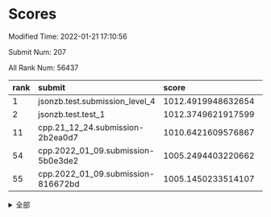 # Scores

Modified Time: 2022-01-21 17:10:56

Submit Num: 207

All Rank Num: 56437

| rank |               submit               |       score        |       sigma        | pk_num |
| :--- | :--------------------------------- | :----------------- | :----------------- | :----- |
| 1    | jsonzb.test.submission_level_4     | 1012.4919948632654 | 0.8137282716901608 | 1093   |
| 2    | jsonzb.test.test_1                 | 1012.3749621917599 | 0.7859619308300706 | 1085   |
| 11   | cpp.21_12_24.submission-2b2ea0d7   | 1010.6421609576867 | 0.7941783352404201 | 1089   |
| 54   | cpp.2022_01_09.submission-5b0e3de2 | 1005.2494403220662 | 0.7239820561799992 | 1091   |
| 55   | cpp.2022_01_09.submission-816672bd | 1005.1450233514107 | 0.7063830794327843 | 1089   |


<details>
<summary>全部</summary>

| rank |                 submit                 |       score        |       sigma        | pk_num |
| :--- | :------------------------------------- | :----------------- | :----------------- | :----- |
| 1    | jsonzb.test.submission_level_4         | 1012.4919948632654 | 0.8137282716901608 | 1093   |
| 2    | jsonzb.test.test_1                     | 1012.3749621917599 | 0.7859619308300706 | 1085   |
| 3    | gobigger.level_3.submission_level_3_27 | 1011.1882142764041 | 0.7710931414729215 | 1092   |
| 4    | gobigger.level_3.submission_level_3_0  | 1011.1854101726447 | 0.7649734085324864 | 1085   |
| 5    | gobigger.level_3.submission_level_3_44 | 1011.1441681976116 | 0.7673679483930111 | 1086   |
| 6    | gobigger.level_3.submission_level_3_13 | 1010.8452399599836 | 0.759016533759991  | 1093   |
| 7    | gobigger.level_3.submission_level_3_35 | 1010.8426862579222 | 0.7859641019371878 | 1096   |
| 8    | gobigger.level_3.submission_level_3_4  | 1010.766453306132  | 0.7663043493446242 | 1088   |
| 9    | gobigger.level_3.submission_level_3_42 | 1010.7138221101975 | 0.7820233109776259 | 1091   |
| 10   | gobigger.level_3.submission_level_3_9  | 1010.6560857419628 | 0.7589910073921042 | 1093   |
| 11   | cpp.21_12_24.submission-2b2ea0d7       | 1010.6421609576867 | 0.7941783352404201 | 1089   |
| 12   | gobigger.level_3.submission_level_3_19 | 1010.5111992259099 | 0.7637437206481302 | 1093   |
| 13   | gobigger.level_3.submission_level_3_16 | 1010.3704533916884 | 0.7683372757338309 | 1093   |
| 14   | gobigger.level_3.submission_level_3_49 | 1010.3318033793727 | 0.769554089246475  | 1090   |
| 15   | gobigger.level_3.submission_level_3_33 | 1010.324483920616  | 0.7404935189411956 | 1092   |
| 16   | gobigger.level_3.submission_level_3_7  | 1010.3213090597449 | 0.7538556106430226 | 1089   |
| 17   | gobigger.level_3.submission_level_3_18 | 1010.2747905100205 | 0.7617523660489975 | 1089   |
| 18   | gobigger.level_3.submission_level_3_14 | 1010.2566095223243 | 0.7535849947161879 | 1091   |
| 19   | gobigger.level_3.submission_level_3_28 | 1010.2147133073395 | 0.7308007055203991 | 1090   |
| 20   | gobigger.level_3.submission_level_3_30 | 1010.0451059286574 | 0.7451554935757384 | 1088   |
| 21   | gobigger.level_3.submission_level_3_15 | 1010.0234971516957 | 0.7779859204655383 | 1093   |
| 22   | gobigger.level_3.submission_level_3_11 | 1009.9962359824057 | 0.7494476091735218 | 1086   |
| 23   | gobigger.level_3.submission_level_3_26 | 1009.9702662639291 | 0.744323656267521  | 1093   |
| 24   | gobigger.level_3.submission_level_3_48 | 1009.9523106653124 | 0.7643900743629606 | 1090   |
| 25   | gobigger.level_3.submission_level_3_6  | 1009.9297832093005 | 0.790637994120392  | 1088   |
| 26   | gobigger.level_3.submission_level_3_23 | 1009.9139414763395 | 0.7787781245919794 | 1089   |
| 27   | gobigger.level_3.submission_level_3_1  | 1009.9088444893063 | 0.7542726241074167 | 1090   |
| 28   | gobigger.level_3.submission_level_3_24 | 1009.8449936494327 | 0.7530109268790308 | 1088   |
| 29   | gobigger.level_3.submission_level_3_2  | 1009.8174797386602 | 0.750529186533763  | 1092   |
| 30   | gobigger.level_3.submission_level_3_25 | 1009.8020379799922 | 0.786583305786654  | 1090   |
| 31   | gobigger.level_3.submission_level_3_47 | 1009.6693543947431 | 0.7759841090055626 | 1094   |
| 32   | gobigger.level_3.submission_level_3_40 | 1009.6477561892734 | 0.7565104734377458 | 1093   |
| 33   | gobigger.level_3.submission_level_3_41 | 1009.6082154410382 | 0.7283720636035215 | 1090   |
| 34   | gobigger.level_3.submission_level_3_17 | 1009.553877432407  | 0.7810922261329099 | 1087   |
| 35   | gobigger.level_3.submission_level_3_12 | 1009.5001340348297 | 0.7603499873895044 | 1093   |
| 36   | gobigger.level_3.submission_level_3_21 | 1009.4992215434521 | 0.7390070234144028 | 1093   |
| 37   | gobigger.level_3.submission_level_3_43 | 1009.4713027178421 | 0.7394875049963913 | 1093   |
| 38   | gobigger.level_3.submission_level_3_39 | 1009.3883788534803 | 0.766877255198546  | 1096   |
| 39   | gobigger.level_3.submission_level_3_8  | 1009.3800530206274 | 0.7560019612204416 | 1092   |
| 40   | gobigger.level_3.submission_level_3_34 | 1009.364613012283  | 0.7683526359841905 | 1090   |
| 41   | gobigger.level_3.submission_level_3_38 | 1009.356471004476  | 0.7479289240558475 | 1090   |
| 42   | gobigger.level_3.submission_level_3_45 | 1009.3364567560425 | 0.762395364683138  | 1092   |
| 43   | gobigger.level_3.submission_level_3_3  | 1009.3209154628784 | 0.7517102962193958 | 1086   |
| 44   | gobigger.level_3.submission_level_3_46 | 1009.3173618460786 | 0.7489898662312411 | 1091   |
| 45   | gobigger.level_3.submission_level_3_22 | 1009.2586181929967 | 0.7512656673077249 | 1096   |
| 46   | gobigger.level_3.submission_level_3_31 | 1009.1992814612186 | 0.7643209769511264 | 1092   |
| 47   | gobigger.level_3.submission_level_3_29 | 1008.9601980886082 | 0.7528271153641211 | 1090   |
| 48   | gobigger.level_3.submission_level_3_32 | 1008.7018009047687 | 0.7653301300289915 | 1085   |
| 49   | gobigger.level_3.submission_level_3_20 | 1008.4578969799035 | 0.7343923215148719 | 1089   |
| 50   | gobigger.level_3.submission_level_3_5  | 1008.3429791914692 | 0.743763154483612  | 1085   |
| 51   | gobigger.level_3.submission_level_3_37 | 1008.2049738150107 | 0.7568807525081991 | 1090   |
| 52   | gobigger.level_3.submission_level_3_36 | 1008.1259713755501 | 0.7547062963626602 | 1092   |
| 53   | gobigger.level_3.submission_level_3_10 | 1007.8859291832308 | 0.724116340578793  | 1086   |
| 54   | cpp.2022_01_09.submission-5b0e3de2     | 1005.2494403220662 | 0.7239820561799992 | 1091   |
| 55   | cpp.2022_01_09.submission-816672bd     | 1005.1450233514107 | 0.7063830794327843 | 1089   |
| 56   | gobigger.level_1.submission_level_1_30 | 1004.884621350059  | 0.7230765733493517 | 1092   |
| 57   | gobigger.level_1.submission_level_1_29 | 1004.8476902836144 | 0.7224195888298085 | 1090   |
| 58   | gobigger.level_1.submission_level_1_31 | 1004.5291112022322 | 0.7193627826211011 | 1095   |
| 59   | gobigger.level_1.submission_level_1_3  | 1004.3825469544472 | 0.7105698900297199 | 1088   |
| 60   | gobigger.level_1.submission_level_1_35 | 1004.3602404415124 | 0.7186869831560099 | 1089   |
| 61   | gobigger.level_1.submission_level_1_20 | 1004.2263039359757 | 0.7204989598112976 | 1090   |
| 62   | gobigger.level_1.submission_level_1_34 | 1004.2216414041118 | 0.7139954312653835 | 1092   |
| 63   | gobigger.level_1.submission_level_1_27 | 1004.1471708768033 | 0.7080977498838413 | 1093   |
| 64   | gobigger.level_1.submission_level_1_25 | 1003.9904524046899 | 0.7218619640647688 | 1095   |
| 65   | gobigger.level_1.submission_level_1_6  | 1003.9334651312975 | 0.7303493785967552 | 1091   |
| 66   | gobigger.level_1.submission_level_1_47 | 1003.8697478214045 | 0.7163325796893126 | 1090   |
| 67   | gobigger.level_1.submission_level_1_26 | 1003.8614397472143 | 0.7122393013626968 | 1089   |
| 68   | gobigger.level_1.submission_level_1_41 | 1003.7610967590317 | 0.7140482274947895 | 1093   |
| 69   | gobigger.level_1.submission_level_1_49 | 1003.712221430462  | 0.7249927216350057 | 1089   |
| 70   | gobigger.level_1.submission_level_1_48 | 1003.6698731387119 | 0.7046156339764318 | 1083   |
| 71   | gobigger.level_1.submission_level_1_32 | 1003.6396908771197 | 0.7113545414257091 | 1092   |
| 72   | gobigger.level_1.submission_level_1_24 | 1003.5797225965964 | 0.7286003273879065 | 1088   |
| 73   | gobigger.level_1.submission_level_1_12 | 1003.5753127735226 | 0.7200469335844898 | 1091   |
| 74   | gobigger.level_1.submission_level_1_11 | 1003.4371922235802 | 0.7108487859903181 | 1090   |
| 75   | gobigger.level_1.submission_level_1_33 | 1003.4339990715644 | 0.7235425599912098 | 1087   |
| 76   | gobigger.level_1.submission_level_1_9  | 1003.3665661343719 | 0.7217229049030366 | 1092   |
| 77   | gobigger.level_1.submission_level_1_7  | 1003.344440545848  | 0.7117652607218325 | 1093   |
| 78   | gobigger.level_1.submission_level_1_15 | 1003.3065916678494 | 0.7190062743689961 | 1092   |
| 79   | gobigger.level_1.submission_level_1_8  | 1003.2885464229025 | 0.7234308766115753 | 1091   |
| 80   | gobigger.level_1.submission_level_1_10 | 1003.2599880696487 | 0.7225647484899081 | 1086   |
| 81   | gobigger.level_1.submission_level_1_18 | 1003.1507108858702 | 0.7189087754411831 | 1092   |
| 82   | gobigger.level_1.submission_level_1_22 | 1003.1069234543959 | 0.7184284474419445 | 1092   |
| 83   | gobigger.level_1.submission_level_1_46 | 1003.086059840894  | 0.7169244642500701 | 1090   |
| 84   | gobigger.level_1.submission_level_1_13 | 1002.9762964877242 | 0.7177724660390997 | 1092   |
| 85   | gobigger.level_1.submission_level_1_2  | 1002.9443456129235 | 0.708580272452637  | 1088   |
| 86   | gobigger.level_1.submission_level_1_21 | 1002.926431472061  | 0.71838418431137   | 1094   |
| 87   | gobigger.level_1.submission_level_1_40 | 1002.861386140408  | 0.7132975617701348 | 1088   |
| 88   | gobigger.level_1.submission_level_1_23 | 1002.8256710180693 | 0.7149858070808337 | 1091   |
| 89   | gobigger.level_1.submission_level_1_43 | 1002.7481796778478 | 0.714673859125216  | 1089   |
| 90   | gobigger.level_1.submission_level_1_0  | 1002.7445109907545 | 0.7272403643815134 | 1095   |
| 91   | gobigger.level_1.submission_level_1_39 | 1002.7328175309149 | 0.7252946617894486 | 1091   |
| 92   | gobigger.level_1.submission_level_1_1  | 1002.6645330245078 | 0.7129897004056263 | 1093   |
| 93   | gobigger.level_1.submission_level_1_28 | 1002.539041144357  | 0.7021996007315813 | 1087   |
| 94   | gobigger.level_1.submission_level_1_16 | 1002.482586375758  | 0.709358640621723  | 1089   |
| 95   | gobigger.level_1.submission_level_1_14 | 1002.4701696755149 | 0.710242061112185  | 1091   |
| 96   | gobigger.level_1.submission_level_1_37 | 1002.4355286626054 | 0.7135216787184989 | 1089   |
| 97   | gobigger.level_1.submission_level_1_4  | 1002.3108897171479 | 0.7328045543776006 | 1094   |
| 98   | gobigger.level_1.submission_level_1_45 | 1002.2667948303214 | 0.72292316249895   | 1093   |
| 99   | gobigger.level_1.submission_level_1_44 | 1002.2175938801007 | 0.7080820099948387 | 1090   |
| 100  | gobigger.level_1.submission_level_1_17 | 1002.2092709237684 | 0.7083987874023445 | 1090   |
| 101  | gobigger.level_1.submission_level_1_5  | 1002.1992911452896 | 0.7148895580329174 | 1097   |
| 102  | gobigger.level_1.submission_level_1_38 | 1002.166130658001  | 0.7123674641756712 | 1087   |
| 103  | gobigger.level_1.submission_level_1_19 | 1002.0942385553913 | 0.7137758294272444 | 1091   |
| 104  | gobigger.level_1.submission_level_1_42 | 1001.8971456502555 | 0.7060534797458523 | 1092   |
| 105  | gobigger.level_1.submission_level_1_36 | 1001.3869816718778 | 0.7149259493885849 | 1087   |
| 106  | gobigger.random.submission_random_20   | 997.5472446256989  | 0.7212012928922389 | 1089   |
| 107  | gobigger.random.submission_random_32   | 997.1593164365056  | 0.7159431770122046 | 1086   |
| 108  | gobigger.random.submission_random_24   | 997.0774031511423  | 0.7046864680346399 | 1088   |
| 109  | gobigger.random.submission_random_27   | 997.0333752055226  | 0.7228462773055778 | 1087   |
| 110  | gobigger.random.submission_random_15   | 996.9819181085928  | 0.7155564889154262 | 1088   |
| 111  | gobigger.random.submission_random_2    | 996.892633898977   | 0.7143501900645783 | 1091   |
| 112  | gobigger.random.submission_random_9    | 996.813039931578   | 0.6997327414245944 | 1094   |
| 113  | gobigger.random.submission_random_7    | 996.7820833708527  | 0.7184048104673025 | 1088   |
| 114  | gobigger.random.submission_random_38   | 996.7637615403906  | 0.7092125741664251 | 1088   |
| 115  | gobigger.random.submission_random_17   | 996.7141264678932  | 0.7065318625292525 | 1090   |
| 116  | gobigger.random.submission_random_8    | 996.6500683512514  | 0.7081854375160574 | 1089   |
| 117  | gobigger.random.submission_random_14   | 996.539159055583   | 0.718415259455161  | 1091   |
| 118  | gobigger.random.submission_random_39   | 996.4963350647835  | 0.7116187013082678 | 1087   |
| 119  | gobigger.random.submission_random_40   | 996.4715808764454  | 0.7032024011571867 | 1097   |
| 120  | gobigger.random.submission_random_48   | 996.4552901167966  | 0.7075149303150671 | 1090   |
| 121  | gobigger.random.submission_random_26   | 996.3506006336954  | 0.709595769818725  | 1092   |
| 122  | gobigger.random.submission_random_36   | 996.1767268109727  | 0.7145741383284705 | 1087   |
| 123  | gobigger.random.submission_random_49   | 996.1467393273454  | 0.7094281228952275 | 1096   |
| 124  | gobigger.random.submission_random_25   | 996.0865539927082  | 0.7120189533357326 | 1095   |
| 125  | gobigger.random.submission_random_11   | 996.0552666530407  | 0.7074112546449595 | 1089   |
| 126  | gobigger.random.submission_random_12   | 996.036345506662   | 0.7060259087697713 | 1092   |
| 127  | gobigger.random.submission_random_29   | 995.9362132372606  | 0.7114284899093208 | 1091   |
| 128  | gobigger.random.submission_random_30   | 995.9037794556895  | 0.7240510463045192 | 1088   |
| 129  | gobigger.random.submission_random_35   | 995.8729795350088  | 0.7385342630284186 | 1094   |
| 130  | gobigger.random.submission_random_10   | 995.8606520502437  | 0.7159793201494682 | 1090   |
| 131  | gobigger.random.submission_random_23   | 995.8346484829075  | 0.7060006531839381 | 1088   |
| 132  | gobigger.random.submission_random_21   | 995.792158144763   | 0.7086711307331737 | 1092   |
| 133  | gobigger.random.submission_random_19   | 995.7811307253311  | 0.7002267080877344 | 1089   |
| 134  | gobigger.random.submission_random_37   | 995.7575684522155  | 0.6923691491958726 | 1092   |
| 135  | gobigger.random.submission_random_1    | 995.696040610261   | 0.7180282775384923 | 1090   |
| 136  | gobigger.random.submission_random_18   | 995.6925513509242  | 0.7021693439197936 | 1090   |
| 137  | gobigger.random.submission_random_46   | 995.6719110753847  | 0.7068344310267551 | 1094   |
| 138  | gobigger.random.submission_random_42   | 995.6145564359397  | 0.7092439369841907 | 1087   |
| 139  | gobigger.random.submission_random_47   | 995.6087284628863  | 0.7117429226537441 | 1091   |
| 140  | gobigger.random.submission_random_44   | 995.5152416147852  | 0.7038959243643387 | 1091   |
| 141  | gobigger.random.submission_random_31   | 995.4947598206253  | 0.6993642527034466 | 1091   |
| 142  | gobigger.random.submission_random_43   | 995.4558454598246  | 0.7097435585380557 | 1086   |
| 143  | gobigger.random.submission_random_45   | 995.4503289524217  | 0.7018350372861012 | 1089   |
| 144  | gobigger.random.submission_random_16   | 995.3179023632824  | 0.7123321758721939 | 1091   |
| 145  | gobigger.random.submission_random_41   | 995.2787996718437  | 0.7169459152745883 | 1090   |
| 146  | gobigger.random.submission_random_13   | 995.2678733627381  | 0.733512932875111  | 1089   |
| 147  | gobigger.random.submission_random_22   | 995.22519431608    | 0.7122953059116847 | 1085   |
| 148  | gobigger.random.submission_random_28   | 995.2001192168392  | 0.7123994145909639 | 1091   |
| 149  | gobigger.random.submission_random_5    | 995.1656726224672  | 0.7156220968965531 | 1090   |
| 150  | gobigger.random.submission_random_3    | 995.0739012721488  | 0.7016923491293733 | 1091   |
| 151  | gobigger.random.submission_random_6    | 994.9631353257959  | 0.7202723661262768 | 1091   |
| 152  | gobigger.random.submission_random_0    | 994.9611271481173  | 0.72783420488203   | 1088   |
| 153  | gobigger.random.submission_random_4    | 994.6413992429392  | 0.7160211045716468 | 1096   |
| 154  | gobigger.random.submission_random_33   | 994.6356831500163  | 0.7298896636594088 | 1093   |
| 155  | gobigger.random.submission_random_34   | 994.5332570245297  | 0.7165701634662561 | 1095   |
| 156  | gobigger.level_2.submission_level_2_44 | 993.7466448034766  | 0.7483987824060463 | 1093   |
| 157  | gobigger.level_2.submission_level_2_10 | 993.7169448066538  | 0.7345858368434772 | 1093   |
| 158  | gobigger.level_2.submission_level_2_5  | 993.6709062443507  | 0.7413548349295294 | 1088   |
| 159  | gobigger.level_2.submission_level_2_17 | 993.4984118388359  | 0.7441273528533017 | 1093   |
| 160  | gobigger.level_2.submission_level_2_36 | 993.4111216741145  | 0.7396608311231251 | 1093   |
| 161  | gobigger.level_2.submission_level_2_20 | 993.3445502561185  | 0.7378246749798074 | 1092   |
| 162  | gobigger.level_2.submission_level_2_34 | 993.2279428476301  | 0.7209628304559903 | 1092   |
| 163  | gobigger.level_2.submission_level_2_4  | 992.9174092429081  | 0.7469872593080192 | 1089   |
| 164  | gobigger.level_2.submission_level_2_21 | 992.8639854517271  | 0.7310727189393283 | 1088   |
| 165  | gobigger.level_2.submission_level_2_9  | 992.8195479448657  | 0.7293348938580093 | 1087   |
| 166  | gobigger.level_2.submission_level_2_1  | 992.7106401288441  | 0.7448278963755413 | 1083   |
| 167  | gobigger.level_2.submission_level_2_35 | 992.6338067016811  | 0.7362962687759925 | 1095   |
| 168  | gobigger.level_2.submission_level_2_29 | 992.6223888098446  | 0.7402536166430161 | 1091   |
| 169  | gobigger.level_2.submission_level_2_15 | 992.6212737384529  | 0.7363762500629961 | 1090   |
| 170  | gobigger.level_2.submission_level_2_23 | 992.600377044305   | 0.7223132823547543 | 1091   |
| 171  | gobigger.level_2.submission_level_2_31 | 992.5628955477555  | 0.7503513517467507 | 1090   |
| 172  | gobigger.level_2.submission_level_2_12 | 992.5377535097876  | 0.7300591855974289 | 1091   |
| 173  | gobigger.level_2.submission_level_2_32 | 992.5066566495864  | 0.7362960740227673 | 1091   |
| 174  | gobigger.level_2.submission_level_2_24 | 992.468911528779   | 0.7438672340966395 | 1088   |
| 175  | gobigger.level_2.submission_level_2_2  | 992.4423700908808  | 0.7537073323266179 | 1094   |
| 176  | gobigger.level_2.submission_level_2_49 | 992.3934784023741  | 0.7596756773730641 | 1091   |
| 177  | gobigger.level_2.submission_level_2_33 | 992.3729119115076  | 0.7297850647863137 | 1088   |
| 178  | gobigger.level_2.submission_level_2_40 | 992.3586853497139  | 0.7426301309589247 | 1094   |
| 179  | gobigger.level_2.submission_level_2_38 | 992.2101395777162  | 0.7306685624177103 | 1090   |
| 180  | gobigger.level_2.submission_level_2_45 | 992.1726229367724  | 0.738283794953732  | 1094   |
| 181  | gobigger.level_2.submission_level_2_7  | 992.1655397614683  | 0.7338506371398562 | 1087   |
| 182  | gobigger.level_2.submission_level_2_11 | 992.1571240656714  | 0.7363089849577883 | 1093   |
| 183  | gobigger.level_2.submission_level_2_0  | 992.0337512355428  | 0.7498114900555582 | 1091   |
| 184  | gobigger.level_2.submission_level_2_8  | 992.0218316737157  | 0.7532389072530633 | 1094   |
| 185  | gobigger.level_2.submission_level_2_43 | 991.9991207550129  | 0.7381809269630716 | 1092   |
| 186  | gobigger.level_2.submission_level_2_6  | 991.9646617595769  | 0.737341346703744  | 1092   |
| 187  | gobigger.level_2.submission_level_2_48 | 991.946473691856   | 0.7452851650744338 | 1088   |
| 188  | gobigger.level_2.submission_level_2_14 | 991.9430867094644  | 0.7365477182296277 | 1093   |
| 189  | gobigger.level_2.submission_level_2_26 | 991.9209612481512  | 0.7551305220414651 | 1084   |
| 190  | gobigger.level_2.submission_level_2_22 | 991.8457832094205  | 0.739618533686678  | 1093   |
| 191  | gobigger.level_2.submission_level_2_37 | 991.7124277606649  | 0.7478050681755861 | 1090   |
| 192  | gobigger.level_2.submission_level_2_16 | 991.6365500132715  | 0.7481422349836465 | 1090   |
| 193  | gobigger.level_2.submission_level_2_41 | 991.5145732782394  | 0.7690022114444646 | 1085   |
| 194  | gobigger.level_2.submission_level_2_30 | 991.479279821908   | 0.7543705463098873 | 1091   |
| 195  | gobigger.level_2.submission_level_2_19 | 991.4056905255188  | 0.7561820397200673 | 1091   |
| 196  | gobigger.level_2.submission_level_2_27 | 991.3793481914576  | 0.7576334770873062 | 1089   |
| 197  | gobigger.level_2.submission_level_2_42 | 991.3182409135266  | 0.769345294170698  | 1090   |
| 198  | gobigger.level_2.submission_level_2_46 | 991.1373652201293  | 0.7705750062813721 | 1091   |
| 199  | gobigger.level_2.submission_level_2_39 | 991.1028281175242  | 0.7621523242218242 | 1092   |
| 200  | gobigger.level_2.submission_level_2_25 | 991.0392460596972  | 0.7306022078548122 | 1093   |
| 201  | gobigger.level_2.submission_level_2_18 | 990.9580394129839  | 0.7462027537663365 | 1095   |
| 202  | gobigger.level_2.submission_level_2_47 | 990.6585487718646  | 0.7373362569180155 | 1095   |
| 203  | gobigger.level_2.submission_level_2_3  | 990.605380481535   | 0.7543182226431617 | 1089   |
| 204  | gobigger.level_2.submission_level_2_13 | 990.4905122354153  | 0.7559082489523766 | 1093   |
| 205  | gobigger.level_2.submission_level_2_28 | 990.4090999400204  | 0.7447559048723447 | 1092   |
| 206  | gobigger.none.submission_none_0        | 977.7611970184907  | 1.3012102501820126 | 1094   |
| 207  | gobigger.none.submission_none_1        | 976.3452400647283  | 1.386206017955318  | 1095   |

</details>